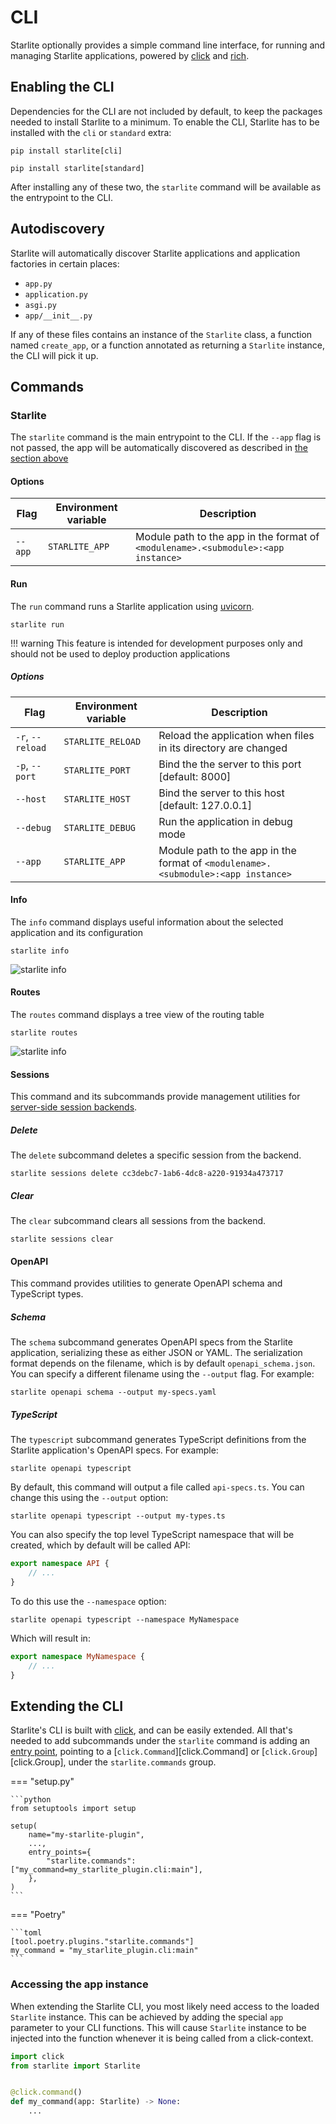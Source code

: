 # CLI

Starlite optionally provides a simple command line interface, for running and managing
Starlite applications, powered by [click](https://click.palletsprojects.com/) and
[rich](https://rich.readthedocs.io).

## Enabling the CLI

Dependencies for the CLI are not included by default, to keep the packages needed to install
Starlite to a minimum. To enable the CLI, Starlite has to be installed with the `cli` or `standard`
extra:

```shell
pip install starlite[cli]
```

```shell
pip install starlite[standard]
```

After installing any of these two, the `starlite` command will be available as the entrypoint
to the CLI.

## Autodiscovery

Starlite will automatically discover Starlite applications and application factories in
certain places:

- `app.py`
- `application.py`
- `asgi.py`
- `app/__init__.py`

If any of these files contains an instance of the `Starlite` class, a function named `create_app`,
or a function annotated as returning a `Starlite` instance, the CLI will pick it up.

## Commands

### Starlite

The `starlite` command is the main entrypoint to the CLI. If the `--app` flag is not passed,
the app will be automatically discovered as described in [the section above](#autodiscovery)

#### Options

| Flag    | Environment variable | Description                                                                       |
|---------|----------------------|-----------------------------------------------------------------------------------|
| `--app` | `STARLITE_APP`       | Module path to the app in the format of `<modulename>.<submodule>:<app instance>` |

#### Run

The `run` command runs a Starlite application using [uvicorn](https://www.uvicorn.org/).

```shell
starlite run
```

!!! warning
    This feature is intended for development purposes only and should not be used to
    deploy production applications

<!-- markdownlint-disable -->

##### Options

<!-- markdownlint-restore -->

| Flag             | Environment variable | Description                                                                       |
|------------------|----------------------|-----------------------------------------------------------------------------------|
| `-r`, `--reload` | `STARLITE_RELOAD`    | Reload the application when files in its directory are changed                    |
| `-p`, `--port`   | `STARLITE_PORT`      | Bind the the server to this port [default: 8000]                                  |
| `--host`         | `STARLITE_HOST`      | Bind the server to this host [default: 127.0.0.1]                                 |
| `--debug`        | `STARLITE_DEBUG`     | Run the application in debug mode                                                 |
| `--app`          | `STARLITE_APP`       | Module path to the app in the format of `<modulename>.<submodule>:<app instance>` |

#### Info

The `info` command displays useful information about the selected application and its configuration

```shell
starlite info
```

![starlite info](/starlite/images/cli/starlite_info.png)

#### Routes

The `routes` command displays a tree view of the routing table

```shell
starlite routes
```

![starlite info](/starlite/images/cli/starlite_routes.png)

#### Sessions

This command and its subcommands provide management utilities for
[server-side session backends](/starlite/usage/7-middleware/3-builtin-middlewares/5-session-middleware/#server-side-sessions).

##### Delete

The `delete` subcommand deletes a specific session from the backend.

```shell
starlite sessions delete cc3debc7-1ab6-4dc8-a220-91934a473717
```

##### Clear

The `clear` subcommand clears all sessions from the backend.

```shell
starlite sessions clear
```

#### OpenAPI

This command provides utilities to generate OpenAPI schema and TypeScript types.

##### Schema

The `schema` subcommand generates OpenAPI specs from the Starlite application, serializing these as either JSON or YAML.
The serialization format depends on the filename, which is by default `openapi_schema.json`. You can specify a different
filename using the `--output` flag. For example:

```shell
starlite openapi schema --output my-specs.yaml
```

##### TypeScript

The `typescript` subcommand generates TypeScript definitions from the Starlite application's OpenAPI specs.  For example:

```shell
starlite openapi typescript
```

By default, this command will output a file called `api-specs.ts`. You can change this using the `--output` option:

```shell
starlite openapi typescript --output my-types.ts
```

You can also specify the top level TypeScript namespace that will be created, which by default will be called API:

```typescript
export namespace API {
    // ...
}
```

To do this use the `--namespace` option:

```shell
starlite openapi typescript --namespace MyNamespace
```

Which will result in:

```typescript
export namespace MyNamespace {
    // ...
}
```

## Extending the CLI

Starlite's CLI is built with [click](https://click.palletsprojects.com/), and can be easily extended.
All that's needed to add subcommands under the `starlite` command is adding an
[entry point](https://packaging.python.org/en/latest/specifications/entry-points/), pointing
to a [`click.Command`][click.Command] or [`click.Group`][click.Group], under the
`starlite.commands` group.

=== "setup.py"

    ```python
    from setuptools import setup

    setup(
        name="my-starlite-plugin",
        ...,
        entry_points={
            "starlite.commands": ["my_command=my_starlite_plugin.cli:main"],
        },
    )
    ```

=== "Poetry"

    ```toml
    [tool.poetry.plugins."starlite.commands"]
    my_command = "my_starlite_plugin.cli:main"
    ```

### Accessing the app instance

When extending the Starlite CLI, you most likely need access to the loaded `Starlite` instance.
This can be achieved by adding the special `app` parameter to your CLI functions. This will cause
`Starlite` instance to be injected into the function whenever it is being called from a click-context.

```python
import click
from starlite import Starlite


@click.command()
def my_command(app: Starlite) -> None:
    ...
```
